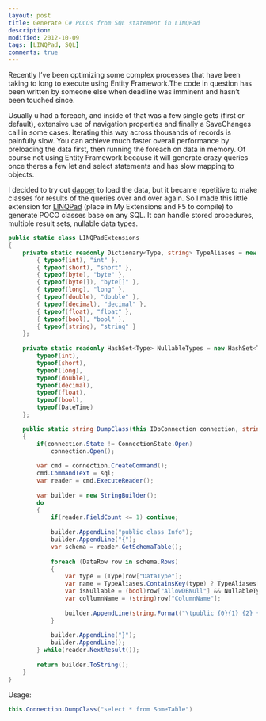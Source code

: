 ```yaml
---
layout: post
title: Generate C# POCOs from SQL statement in LINQPad
description:
modified: 2012-10-09
tags: [LINQPad, SQL]
comments: true
---
```

Recently I’ve been optimizing some complex processes that have been
taking to long to execute using Entity Framework.The code in question
has been written by someone else when deadline was imminent and hasn’t
been touched since.

Usually u had a foreach, and inside of that was a few single gets (first
or default), extensive use of navigation properties and finally a
SaveChanges call in some cases. Iterating this way across thousands of
records is painfully slow. You can achieve much faster overall
performance by preloading the data first, then running the foreach on
data in memory. Of course not using Entity Framework because it will
generate crazy queries once theres a few let and select statements and
has slow mapping to objects.

I decided to try out [dapper](http://code.google.com/p/dapper-dot-net/)
to load the data, but it became repetitive to make classes for results
of the queries over and over again. So I made this little extension for
[LINQPad](http://www.linqpad.net/) (place in My Extensions and F5 to
compile) to generate POCO classes base on any SQL. It can handle stored
procedures, multiple result sets, nullable data types.

```csharp
public static class LINQPadExtensions
{
    private static readonly Dictionary<Type, string> TypeAliases = new Dictionary<Type, string> {
        { typeof(int), "int" },
        { typeof(short), "short" },
        { typeof(byte), "byte" },
        { typeof(byte[]), "byte[]" },
        { typeof(long), "long" },
        { typeof(double), "double" },
        { typeof(decimal), "decimal" },
        { typeof(float), "float" },
        { typeof(bool), "bool" },
        { typeof(string), "string" }
    };
    
    private static readonly HashSet<Type> NullableTypes = new HashSet<Type> {
        typeof(int),
        typeof(short),
        typeof(long),
        typeof(double),
        typeof(decimal),
        typeof(float),
        typeof(bool),
        typeof(DateTime)
    };

    public static string DumpClass(this IDbConnection connection, string sql)
    {
        if(connection.State != ConnectionState.Open)
            connection.Open();
            
        var cmd = connection.CreateCommand();
        cmd.CommandText = sql;
        var reader = cmd.ExecuteReader();
                        
        var builder = new StringBuilder();
        do
        {
            if(reader.FieldCount <= 1) continue;
        
            builder.AppendLine("public class Info");
            builder.AppendLine("{");
            var schema = reader.GetSchemaTable();
                        
            foreach (DataRow row in schema.Rows)
            {
                var type = (Type)row["DataType"];
                var name = TypeAliases.ContainsKey(type) ? TypeAliases[type] : type.Name;
                var isNullable = (bool)row["AllowDBNull"] && NullableTypes.Contains(type);
                var collumnName = (string)row["ColumnName"];
                
                builder.AppendLine(string.Format("\tpublic {0}{1} {2} {{ get; set; }}", name, isNullable ? "?" : string.Empty, collumnName));
            }
            
            builder.AppendLine("}");
            builder.AppendLine();            
        } while(reader.NextResult());
        
        return builder.ToString();
    }
}
```

Usage:

```csharp
this.Connection.DumpClass("select * from SomeTable")
```
